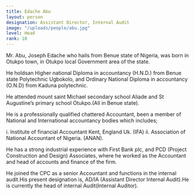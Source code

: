 ```yaml
---
title: Edache Abu
layout: person
designation: Assistant Director, Internal Audit
image: "/uploads/people/abu.jpg"
level: Head
rank: 10
---
```


Mr. Abu, Joseph Edache who hails from Benue state of Nigeria, was born in Otukpo town, in Otukpo local Government area of the state.

He holdsan Higher national Diploma in accountancy (H.N.D.) from Benue state Polytechnic Ugbokolo, and Ordinary National Diploma in accountancy (O.N.D) from Kaduna polytechnic.

He attended mount saint Michael secondary school Aliade and St Augustine’s primary school Otukpo.(All in Benue state).

He is a professionally qualified chattered Accountant, been a member of National and International accountancy bodies which includes;

i. Institute of financial Accountant Kent, England Uk. (IFA) ii. Association of National Accountant of Nigeria. (ANAN).

He has a strong industrial experience with First Bank plc, and PCD (Project Construction and Design) Associates, where he worked as the Accountant and head of accounts and finance of the firm.

He joined the CPC as a senior Accountant and functions in the internal audit.His present designation is, AD/IA (Assistant Director Internal Audit).He is currently the head of internal Audit(Internal Auditor).